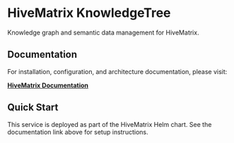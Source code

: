 # HiveMatrix KnowledgeTree

Knowledge graph and semantic data management for HiveMatrix.

## Documentation

For installation, configuration, and architecture documentation, please visit:

**[HiveMatrix Documentation](https://ruapotato.github.io/hivematrix-docs/ARCHITECTURE/)**

## Quick Start

This service is deployed as part of the HiveMatrix Helm chart. See the documentation link above for setup instructions.
